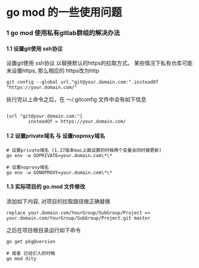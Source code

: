 go mod 的一些使用问题
==

### 1 go mod  使用私有gitlab群组的解决办法

#### 1.1 设置git使用 ssh协议

设置git使用 ssh协议 以替换默认的https的拉取方式。 某些情况下私有仓库可能未设置https, 那么相应的 https改为http
```shell
git config --global url."git@your.domain.com:".insteadOf "https://your.domain.com/"
```

执行完以上命令之后，在 ～/.gitconfig 文件中会有如下信息
```

[url "git@your.domain.com:"]
        insteadOf = https://your.domain.com/

```

#### 1.2 设置private域名 与 设置noproxy域名

```shell
# 设置private域名 (1.17版本mac上面设置的时候两个变量会同时被更新)
go env -w GOPRIVATE=your.domain.com\*\*

# 设置noproxy域名
go env -w GONOPROXY=your.domain.com\*\*
```

#### 1.3 实际项目的 go.mod 文件修改

添加如下内容, 对项目的拉取路径做正确替换
```
replace your.domain.com/YourGroup/SubGroup/Project => your.domain.com/YourGroup/SubGroup/Project.git master

```

之后在项目根目录运行如下命令
```shell
go get pkg@version

# 或者 已经引入的时候
go mod dity
```

 


